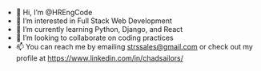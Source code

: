 - 👋 Hi, I’m @HREngCode
- 👀 I’m interested in Full Stack Web Development
- 🌱 I’m currently learning Python, Django, and React
- 💞️ I’m looking to collaborate on coding practices
- 📫 You can reach me by emailing strssales@gmail.com or check out my profile at https://www.linkedin.com/in/chadsailors/

<!---
HREngCode/HREngCode is a ✨ special ✨ repository because its `README.md` (this file) appears on your GitHub profile.
You can click the Preview link to take a look at your changes.
--->
